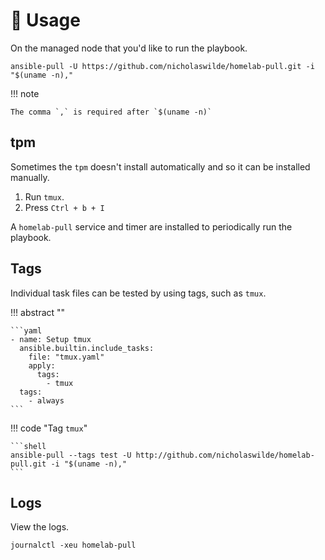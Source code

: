 # :pencil: Usage

On the managed node that you'd like to run the playbook.

```shell
ansible-pull -U https://github.com/nicholaswilde/homelab-pull.git -i "$(uname -n),"
```

!!! note

    The comma `,` is required after `$(uname -n)`

## tpm

Sometimes the `tpm` doesn't install automatically and so it can be installed manually.

1. Run `tmux`.
2. Press `Ctrl + b + I`
 
A `homelab-pull` service and timer are installed to periodically run the playbook.

## Tags

Individual task files can be tested by using tags, such as `tmux`.

!!! abstract ""

    ```yaml
    - name: Setup tmux
      ansible.builtin.include_tasks: 
        file: "tmux.yaml"
        apply:
          tags:
            - tmux
      tags:
        - always
    ```

!!! code "Tag `tmux`"

    ```shell
    ansible-pull --tags test -U http://github.com/nicholaswilde/homelab-pull.git -i "$(uname -n)," 
    ```

## Logs

View the logs.

```shell
journalctl -xeu homelab-pull
```
